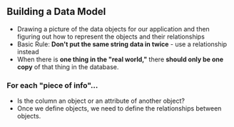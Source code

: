 ## Building a Data Model
- Drawing a picture of the data objects for our application and then figuring out how to represent the objects and their relationships
- Basic Rule: **Don't put the same string data in twice** - use a relationship instead
- When there is **one thing in the "real world,"** there **should only be one copy** of that thing in the database.

### For each "piece of info"...
- Is the column an object or an attribute of another object?
- Once we define objects, we need to define the relationships between objects.
